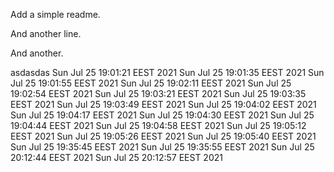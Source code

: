 Add a simple readme.

And another line.


And another.

asdasdas
Sun Jul 25 19:01:21 EEST 2021
Sun Jul 25 19:01:35 EEST 2021
Sun Jul 25 19:01:55 EEST 2021
Sun Jul 25 19:02:11 EEST 2021
Sun Jul 25 19:02:54 EEST 2021
Sun Jul 25 19:03:21 EEST 2021
Sun Jul 25 19:03:35 EEST 2021
Sun Jul 25 19:03:49 EEST 2021
Sun Jul 25 19:04:02 EEST 2021
Sun Jul 25 19:04:17 EEST 2021
Sun Jul 25 19:04:30 EEST 2021
Sun Jul 25 19:04:44 EEST 2021
Sun Jul 25 19:04:58 EEST 2021
Sun Jul 25 19:05:12 EEST 2021
Sun Jul 25 19:05:26 EEST 2021
Sun Jul 25 19:05:40 EEST 2021
Sun Jul 25 19:35:45 EEST 2021
Sun Jul 25 19:35:55 EEST 2021
Sun Jul 25 20:12:44 EEST 2021
Sun Jul 25 20:12:57 EEST 2021

